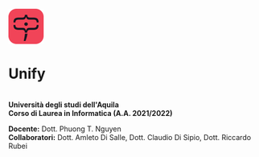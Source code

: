 <br>
<img src="src/main/resources/ui/images/logo.png" width="70" >

<h1>Unify</h1>

  <br>
  <b>Università degli studi dell'Aquila</b> <br>
  <b>Corso di Laurea in Informatica (A.A. 2021/2022)</b>

<b>Docente:</b>
Dott. Phuong T. Nguyen
<br>
<b>Collaboratori:</b>
Dott. Amleto Di Salle, Dott. Claudio Di Sipio, Dott. Riccardo Rubei



